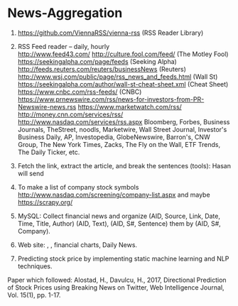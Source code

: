 # News-Aggregation

1. https://github.com/ViennaRSS/vienna-rss (RSS Reader Library) 

2. RSS Feed reader – daily, hourly  
http://www.feed43.com/
http://culture.fool.com/feed/ (The Motley Fool)
https://seekingalpha.com/page/feeds (Seeking Alpha)
http://feeds.reuters.com/reuters/businessNews (Reuters)
http://www.wsj.com/public/page/rss_news_and_feeds.html (Wall St)
https://seekingalpha.com/author/wall-st-cheat-sheet.xml (Cheat Sheet)
https://www.cnbc.com/rss-feeds/ (CNBC)
https://www.prnewswire.com/rss/news-for-investors-from-PR-Newswire-news.rss 
https://www.marketwatch.com/rss/
http://money.cnn.com/services/rss/
http://www.nasdaq.com/services/rss.aspx
Bloomberg, Forbes, Business Journals, TheStreet, noodls, Marketwire, Wall Street Journal, Investor's Business Daily, AP, Investopedia, GlobeNewswire, Barron's, CNW Group, The New York Times, Zacks, The Fly on the Wall, ETF Trends, The Daily Ticker, etc.

3. Fetch the link, extract the article, and break the sentences (tools): Hasan will send
4. To make a list of company stock symbols http://www.nasdaq.com/screening/company-list.aspx and maybe https://scrapy.org/
5. MySQL: Collect financial news and organize (AID, Source, Link, Date, Time, Title, Author) (AID, Text), (AID, S#, Sentence) them by (AID, S#, Company).
6. Web site: <SYMBOL>, <NAME of Comp>, financial charts, Daily News.

7. Predicting stock price by implementing static machine learning and NLP techniques.


Paper which followed: Alostad, H., Davulcu, H., 2017, Directional Prediction of Stock Prices using Breaking News on Twitter, Web Intelligence Journal, Vol. 15(1), pp. 1-17.
 

